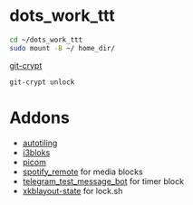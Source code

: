 # dots_work_ttt

```bash
cd ~/dots_work_ttt
sudo mount -B ~/ home_dir/
```
[git-crypt](https://github.com/AGWA/git-crypt)
```
git-crypt unlock
```


# Addons
* [autotiling](https://github.com/nwg-piotr/autotiling)
* [i3bloks](https://github.com/ivanmilov/i3blocks)
* [picom](https://github.com/yshui/picom)
* [spotify_remote](https://github.com/ivanmilov/spotify_remote) for media blocks
* [telegram_test_message_bot](https://github.com/ivanmilov/telegram_test_message_bot) for timer block
* [xkblayout-state](https://github.com/nonpop/xkblayout-state) for lock.sh
